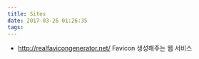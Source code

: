 ```yaml
---
title: Sites
date: 2017-03-26 01:26:35
tags:
---
```


- http://realfavicongenerator.net/
  Favicon 생성해주는 웹 서비스